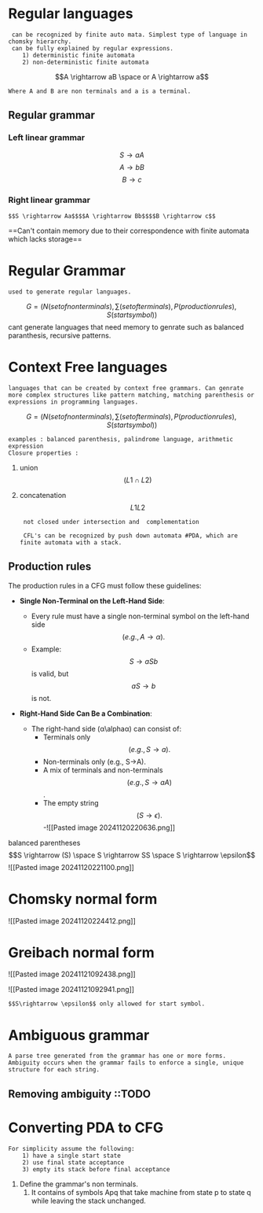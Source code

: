 # Regular languages
	 can be recognized by finite auto mata. Simplest type of language in chomsky hierarchy.
	 can be fully explained by regular expressions.
		1) deterministic finite automata
		2) non-deterministic finite automata

$$A \rightarrow aB \space or A \rightarrow a$$

	Where A and B are non terminals and a is a terminal.
## Regular grammar
### Left linear grammar
$$S \rightarrow aA$$$$A \rightarrow bB$$$$B \rightarrow c$$
### Right linear grammar
	$$S \rightarrow Aa$$$$A \rightarrow Bb$$$$B \rightarrow c$$
==Can't contain memory due to their correspondence with finite automata which lacks storage==


# Regular Grammar
	used to generate regular languages.

$$G = (N ( set of non terminals ), \sum ( set of terminals), P(production rules), S ( start symbol))$$ 
	cant generate languages that need memory to genrate such as balanced  paranthesis, recursive patterns. 


# Context Free languages
	languages that can be created by context free grammars. Can genrate more complex structures like pattern matching, matching parenthesis or expressions in programming languages.

$$G = (N ( set of non terminals ), \sum ( set of terminals), P(production rules), S ( start symbol))$$

	examples : balanced parenthesis, palindrome language, arithmetic expression
	Closure properties : 
1) union $$ (L1 \cap L2)$$
2) concatenation
			$$L1L2$$
	
	
		not closed under intersection and  complementation
		
		CFL's can be recognized by push down automata #PDA, which are finite automata with a stack.
## Production rules
The production rules in a CFG must follow these guidelines:

- **Single Non-Terminal on the Left-Hand Side**:
    
    - Every rule must have a single non-terminal symbol on the left-hand side $$(e.g., A→α).$$
    - Example:$$ S→aSb $$is valid, but$$ aS→b $$is not.
- **Right-Hand Side Can Be a Combination**:
    
    - The right-hand side (α\alphaα) can consist of:
        - Terminals only$$ (e.g., S→a).$$
        - Non-terminals only (e.g., S→A).
        - A mix of terminals and non-terminals$$ (e.g., S→aA)$$.
        - The empty string $$(S→ϵ).$$
-![[Pasted image 20241120220636.png]]

balanced parentheses
	$$S \rightarrow  (S) \space S \rightarrow SS \space S \rightarrow  \epsilon$$
![[Pasted image 20241120221100.png]]

# Chomsky normal form 

![[Pasted image 20241120224412.png]]

# Greibach normal form
![[Pasted image 20241121092438.png]]

![[Pasted image 20241121092941.png]]

	$$S\rightarrow \epsilon$$ only allowed for start symbol.

# Ambiguous grammar
	A parse tree generated from the grammar has one or more forms.
	Ambiguity occurs when the grammar fails to enforce a single, unique structure for each string.

## Removing ambiguity ::TODO



# Converting PDA to CFG
	For simplicity assume the following:
		1) have a single start state
		2) use final state acceptance
		3) empty its stack before final acceptance
1) Define the grammar's non terminals.
	1) It contains of symbols Apq that take machine from state p to state q while leaving the stack unchanged.